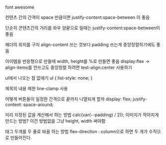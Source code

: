 font awesome

컨텐츠 간의 간격이 space 만큼이면
justify-content:space-between 이 좋음

단순히 콘텐츠간의 거리를 좌우 양끝으로 밀때는
justify-content:space-between이 좋음

헤더의 위치를 구지 align-content 쓰는 것보다 padding 쓰는게 중앙정렬하기에도 좋음

아이템을 반응형으로 만들때 width, height를 %로 만들면 좋음
display:flex -> align-items를 안쓰고도 중앙정렬 하려면 text-align:center 사용하기

ul에서 나오는 점 없애기
ul {
  list-style: none;
}

제목의 내용 제한 line-clamp 사용

어떻게 버튼들이 일정한 간격으로 끝까지 나열되게 할까
display: flex;
justify-content: space-around;

미리 지정된 값을 계산해서 하는 방법
calc(var(--padding) / 2));
이미지가 작아지게 만드는 방법?
이건 방법없음 그냥 height, width 써야함

태그 두개를 두 줄로 바꿈 하는 방법
flex-direction : column으로 하면 두 개가 수직으로 만들어진다.